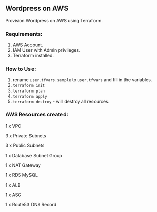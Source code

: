 ## Wordpress on AWS

Provision Wordpress on AWS using Terraform.


### Requirements:
1. AWS Account.
2. IAM User with Admin privileges.
3. Terraform installed.

### How to Use:
1. rename `user.tfvars.sample` to `user.tfvars` and fill in the variables.
2. `terraform init`
3. `terraform plan`
4. `terraform apply`
5. `terraform destroy` - will destroy all resources.

### AWS Resources created:
1 x VPC

3 x Private Subnets  

3 x Public Subnets  

1 x Database Subnet Group 

1 x NAT Gateway   

1 x RDS MySQL  

1 x ALB  

1 x ASG

1 x Route53 DNS Record
 
